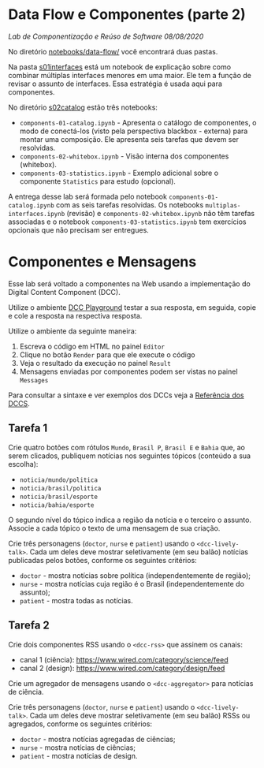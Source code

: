 # Data Flow e Componentes (parte 2)
*Lab de Componentização e Reúso de Software 08/08/2020*

No diretório [notebooks/data-flow/](notebooks/data-flow/) você encontrará duas pastas.

Na pasta [s01interfaces](notebooks/data-flow/s01interfaces/) está um notebook de explicação sobre como combinar múltiplas interfaces menores em uma maior. Ele tem a função de revisar o assunto de interfaces. Essa estratégia é usada aqui para componentes.

No diretório [s02catalog](notebooks/data-flow/s02catalog/) estão três notebooks:
* `components-01-catalog.ipynb` - Apresenta o catálogo de componentes, o modo de conectá-los (visto pela perspectiva blackbox - externa) para montar uma composição. Ele apresenta seis tarefas que devem ser resolvidas.
* `components-02-whitebox.ipynb` - Visão interna dos componentes (whitebox).
* `components-03-statistics.ipynb` - Exemplo adicional sobre o componente `Statistics` para estudo (opcional).

A entrega desse lab será formada pelo notebook `components-01-catalog.ipynb` com as seis tarefas resolvidas. Os notebooks `multiplas-interfaces.ipynb` (revisão) e `components-02-whitebox.ipynb` não têm tarefas associadas e o notebook `components-03-statistics.ipynb` tem exercícios opcionais que não precisam ser entregues.

# Componentes e Mensagens

Esse lab será voltado a componentes na Web usando a implementação do Digital Content Component (DCC).

Utilize o ambiente [DCC Playground](https://santanche.github.io/component2learn/labs/02-data-flow_messages/notebooks/messages/dccs/playground/) testar a sua resposta, em seguida, copie e cole a resposta na respectiva resposta.

Utilize o ambiente da seguinte maneira:
1. Escreva o código em HTML no painel `Editor`
2. Clique no botão `Render` para que ele execute o código
3. Veja o resultado da execução no painel `Result`
4. Mensagens enviadas por componentes podem ser vistas no painel `Messages`

Para consultar a sintaxe e ver exemplos dos DCCs veja a [Referência dos DCCS](https://ds4h.org/harena-space/src/adonisjs/public/dccs/).

## Tarefa 1

Crie quatro botões com rótulos `Mundo`, `Brasil P`, `Brasil E` e `Bahia` que, ao serem clicados, publiquem notícias nos seguintes tópicos (conteúdo a sua escolha):
* `noticia/mundo/politica`
* `noticia/brasil/politica`
* `noticia/brasil/esporte`
* `noticia/bahia/esporte`

O segundo nível do tópico indica a região da notícia e o terceiro o assunto. Associe a cada tópico o texto de uma mensagem de sua criação.

Crie três personagens (`doctor`, `nurse` e `patient`) usando o `<dcc-lively-talk>`. Cada um deles deve mostrar seletivamente (em seu balão) notícias publicadas pelos botões, conforme os seguintes critérios:
* `doctor` - mostra notícias sobre política (independentemente de região);
* `nurse` - mostra notícias cuja região é o Brasil (independentemente do assunto);
* `patient` - mostra todas as notícias.

## Tarefa 2

Crie dois componentes RSS usando o `<dcc-rss>` que assinem os canais:
  * canal 1 (ciência): https://www.wired.com/category/science/feed
  * canal 2 (design): https://www.wired.com/category/design/feed

Crie um agregador de mensagens usando o `<dcc-aggregator>` para notícias de ciência.

Crie três personagens (`doctor`, `nurse` e `patient`) usando o `<dcc-lively-talk>`. Cada um deles deve mostrar seletivamente (em seu balão) RSSs ou agregados, conforme os seguintes critérios:
* `doctor` - mostra notícias agregadas de ciências;
* `nurse` - mostra notícias de ciências;
* `patient` - mostra notícias de design.